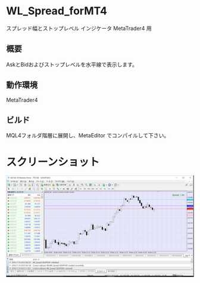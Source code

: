 ﻿# WL_Spread_forMT4
スプレッド幅とストップレベル インジケータ
MetaTrader4 用

## 概要
AskとBidおよびストップレベルを水平線で表示します。  

## 動作環境
MetaTrader4 

## ビルド
MQL4フォルダ階層に展開し、MetaEditor でコンパイルして下さい。

# スクリーンショット
![screenshot](Screenshot.png) 
